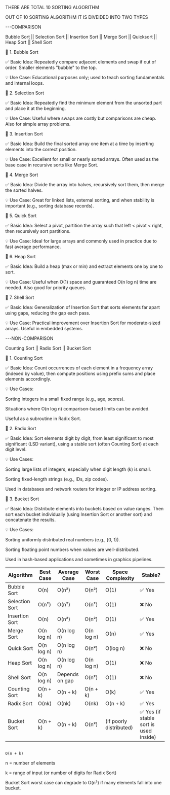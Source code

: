THERE ARE TOTAL 10 SORTING ALGORITHM

OUT OF 10 SORTING ALGORITHM IT IS DIVEIDED INTO TWO TYPES 

---COMPARISON
    
Bubble Sort || Selection Sort || Insertion Sort || Merge Sort || Quicksort || Heap Sort || Shell Sort
    
🔹 1. Bubble Sort

✅ Basic Idea:
Repeatedly compare adjacent elements and swap if out of order. Smaller elements "bubble" to the top.

💡 Use Case:
Educational purposes only; used to teach sorting fundamentals and internal loops.

🔹 2. Selection Sort

✅ Basic Idea:
Repeatedly find the minimum element from the unsorted part and place it at the beginning.

💡 Use Case:
Useful where swaps are costly but comparisons are cheap. Also for simple array problems.

🔹 3. Insertion Sort

✅ Basic Idea:
Build the final sorted array one item at a time by inserting elements into the correct position.

💡 Use Case:
Excellent for small or nearly sorted arrays. Often used as the base case in recursive sorts like Merge Sort.

🔹 4. Merge Sort

✅ Basic Idea:
Divide the array into halves, recursively sort them, then merge the sorted halves.

💡 Use Case:
Great for linked lists, external sorting, and when stability is important (e.g., sorting database records).

🔹 5. Quick Sort

✅ Basic Idea:
Select a pivot, partition the array such that left < pivot < right, then recursively sort partitions.

💡 Use Case:
Ideal for large arrays and commonly used in practice due to fast average performance.

🔹 6. Heap Sort

✅ Basic Idea:
Build a heap (max or min) and extract elements one by one to sort.

💡 Use Case:
Useful when O(1) space and guaranteed O(n log n) time are needed. Also good for priority queues.

🔹 7. Shell Sort

✅ Basic Idea:
Generalization of Insertion Sort that sorts elements far apart using gaps, reducing the gap each pass.

💡 Use Case:
Practical improvement over Insertion Sort for moderate-sized arrays. Useful in embedded systems.



---NON-COMPARISON
    
Counting Sort || Radix Sort || Bucket Sort
    
🔹 1. Counting Sort

✅ Basic Idea:
Count occurrences of each element in a frequency array (indexed by value), then compute positions using prefix sums and place elements accordingly.

💡 Use Cases:

Sorting integers in a small fixed range (e.g., age, scores).

Situations where O(n log n) comparison-based limits can be avoided.

Useful as a subroutine in Radix Sort.

🔹 2. Radix Sort

✅ Basic Idea:
Sort elements digit by digit, from least significant to most significant (LSD variant), using a stable sort (often Counting Sort) at each digit level.

💡 Use Cases:

Sorting large lists of integers, especially when digit length (k) is small.

Sorting fixed-length strings (e.g., IDs, zip codes).

Used in databases and network routers for integer or IP address sorting.

🔹 3. Bucket Sort

✅ Basic Idea:
Distribute elements into buckets based on value ranges. Then sort each bucket individually (using Insertion Sort or another sort) and concatenate the results.

💡 Use Cases:

Sorting uniformly distributed real numbers (e.g., [0, 1)).

Sorting floating point numbers when values are well-distributed.

Used in hash-based applications and sometimes in graphics pipelines.



| Algorithm          | Best Case     | Average Case   | Worst Case | Space Complexity       | Stable?                              |
| ------------------ | ------------- | -------------- | ---------- | ---------------------- | -------------------------------------|                     
| Bubble Sort        | O(n)          | O(n²)          | O(n²)      | O(1)                   | ✅ Yes                               |
| Selection Sort     | O(n²)         | O(n²)          | O(n²)      | O(1)                   | ❌ No                                |
| Insertion Sort     | O(n)          | O(n²)          | O(n²)      | O(1)                   | ✅ Yes                               |
| Merge Sort         | O(n log n)    | O(n log n)     | O(n log n) | O(n)                   | ✅ Yes                               |
| Quick Sort         | O(n log n)    | O(n log n)     | O(n²)      | O(log n)               | ❌ No                                |
| Heap Sort          | O(n log n)    | O(n log n)     | O(n log n) | O(1)                   | ❌ No                                |
| Shell Sort         | O(n log n)    | Depends on gap | O(n²)      | O(1)                   | ❌ No                                |
| Counting Sort	     | O(n + k)	     | O(n + k)	      | O(n + k)   | O(k)	                | ✅ Yes                               |
| Radix Sort	     | O(nk)	     | O(nk)	      | O(nk)	   | O(n + k)	            | ✅ Yes                               |
| Bucket Sort	     | O(n + k)      | O(n + k)       |	O(n²)      | (if poorly distributed)|✅ Yes (if stable sort is used inside)|	
                                                                        O(n + k)            	

n = number of elements

k = range of input (or number of digits for Radix Sort)

Bucket Sort worst case can degrade to O(n²) if many elements fall into one bucket.

